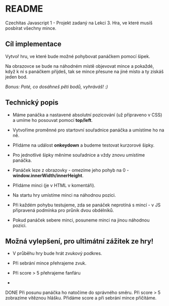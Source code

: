 # README #

Czechitas Javascript 1 - Projekt zadaný na Lekci 3. Hra, ve které musíš posbírat všechny mince.

Cíl implementace
---

Vytvoř hru, ve které bude možné pohybovat panáčkem pomocí šipek.

Na obrazovce se bude na náhodném místě objevovat mince a pokaždé, když k ní s panáčkem přijdeš, tak se mince přesune na jiné místo a ty získáš jeden bod.

*Bonus: Poté, co dosáhneš pěti bodů, vyhráváš! :)*

Technický popis
---

- Máme panáčka a nastavené absolutní pozicování (už připraveno v CSS) a umíme ho posouvat pomocí **top/left**.
- Vytvoříme proměnné pro startovní souřadnice panáčka a umístíme ho na ně.
- Přidáme na <body> událost **onkeydown** a budeme testovat kurzorové šipky.
- Pro jednotlivé šipky měníme souřadnice a vždy znovu umístíme panáčka.
- Panáček leze z obrazovky - omezíme jeho pohyb na 0 - **window.innerWidth/innerHeight**.

- Přidáme minci (je v HTML v komentáři).
- Na startu hry umístíme minci na náhodnou pozici.
- Při každém pohybu testujeme, zda se panáček neprotíná s mincí - v JS připravená podmínka pro průnik dvou obdélníků.
- Pokud panáček sebere minci, posuneme minci na jinou náhodnou pozici.

Možná vylepšení, pro ultimátní zážitek ze hry!
---

- V průběhu hry bude hrát zvukový podkres.
- Při sebrání mince přehrajeme zvuk.

- Při score > 5 přehrajeme fanfáru 
-

DONE
 Při posunu panáčka ho natočíme do správného směru.
 Při score > 5 zobrazíme vítěznou hlášku.
 Přidáme score a při sebrání mince přičítáme.